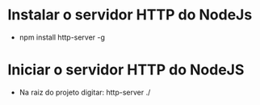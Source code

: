# Instalar o servidor HTTP do NodeJs
- npm install http-server -g

# Iniciar o servidor HTTP do NodeJS
- Na raiz do projeto digitar: http-server ./
